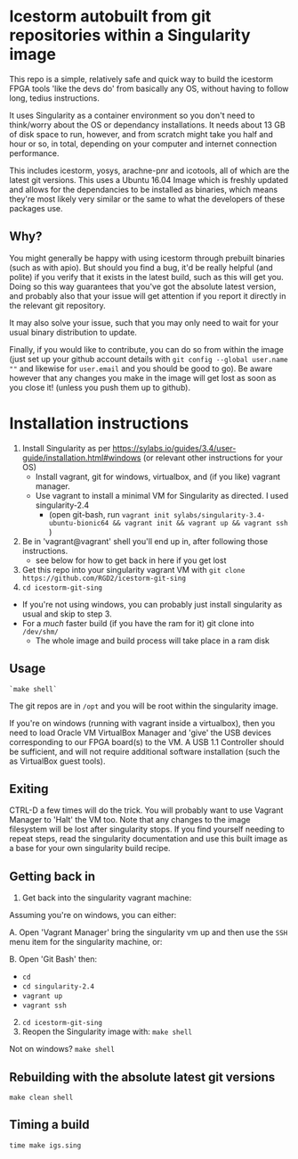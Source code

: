 # Icestorm autobuilt from git repositories within a Singularity image

This repo is a simple, relatively safe and quick way to build the icestorm FPGA tools 'like the devs do' from basically any OS, without having to follow long, tedius instructions.

It uses Singularity as a container environment so you don't need to think/worry about the OS or dependancy installations.
It needs about 13 GB of disk space to run, however, and from scratch might take you half and hour or so, in total, depending on your computer and internet connection performance.

This includes icestorm, yosys, arachne-pnr and icotools, all of which are the latest git versions.
This uses a Ubuntu 16.04 Image which is freshly updated and allows for the dependancies to be installed as binaries, which means they're most likely very similar or the same to what the developers of these packages use.


## Why?

You might generally be happy with using icestorm through prebuilt binaries (such as with apio). But should you find a bug, it'd be really helpful (and polite) if you verify that it exists in the latest build, such as this will get you. Doing so this way guarantees that you've got the absolute latest version, and probably also that your issue will get attention if you report it directly in the relevant git repository.

It may also solve your issue, such that you may only need to wait for your usual binary distribution to update.

Finally, if you would like to contribute, you can do so from within the image (just set up your github account details with `git config --global user.name ""` and likewise for `user.email` and you should be good to go). Be aware however that any changes you make in the image will get lost as soon as you close it! (unless you push them up to github).

# Installation instructions

1. Install Singularity as per <https://sylabs.io/guides/3.4/user-guide/installation.html#windows> (or relevant other instructions for your OS)
	- Install vagrant, git for windows, virtualbox, and (if you like) vagrant manager.
	- Use vagrant to install a minimal VM for Singularity as directed. I used singularity-2.4
		- (open git-bash, run `vagrant init sylabs/singularity-3.4-ubuntu-bionic64 && vagrant init && vagrant up && vagrant ssh` )
2. Be in 'vagrant@vagrant' shell you'll end up in, after following those instructions.
	- see below for how to get back in here if you get lost
3. Get this repo into your singularity vagrant VM with `git clone https://github.com/RGD2/icestorm-git-sing`
4. `cd icestorm-git-sing`

- If you're not using windows, you can probably just install singularity as usual and skip to step 3.
- For a *much* faster build (if you have the ram for it) git clone into `/dev/shm/`
    - The whole image and build process will take place in a ram disk

## Usage

    `make shell`

The git repos are in `/opt` and you will be root within the singularity image.

If you're on windows (running with vagrant inside a virtualbox), then you need to load Oracle VM VirtualBox Manager and 'give' the USB devices corresponding to our FPGA board(s) to the VM. A USB 1.1 Controller should be sufficient, and will not require additional software installation (such the as VirtualBox guest tools).

## Exiting

CTRL-D a few times will do the trick. You will probably want to use Vagrant Manager to 'Halt' the VM too.
Note that any changes to the image filesystem will be lost after singularity stops.
If you find yourself needing to repeat steps, read the singularity documentation and use this built image as a base for your own singularity build recipe.

## Getting back in

1. Get back into the singularity vagrant machine:

Assuming you're on windows, you can either:

A. Open 'Vagrant Manager' bring the singularity vm up and then use the `SSH` menu item for the singularity machine, or:

B. Open 'Git Bash' then:
- `cd `  
- `cd singularity-2.4`
- `vagrant up`
- `vagrant ssh`

2. `cd icestorm-git-sing`
3. Reopen the Singularity image with: `make shell`

Not on windows? `make shell`

## Rebuilding with the absolute latest git versions

`make clean shell` 

## Timing a build

`time make igs.sing`
